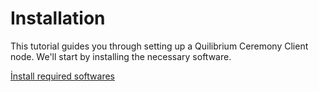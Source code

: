 # Installation

This tutorial guides you through setting up a Quilibrium Ceremony Client node. We'll start by installing the necessary software.

&#x20;[İnstall required softwares](installing-prerequisites.md)

